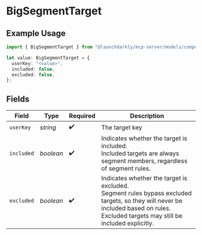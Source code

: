 # BigSegmentTarget

## Example Usage

```typescript
import { BigSegmentTarget } from "@launchdarkly/mcp-server/models/components";

let value: BigSegmentTarget = {
  userKey: "<value>",
  included: false,
  excluded: false,
};
```

## Fields

| Field                                                                                                                                                                                   | Type                                                                                                                                                                                    | Required                                                                                                                                                                                | Description                                                                                                                                                                             |
| --------------------------------------------------------------------------------------------------------------------------------------------------------------------------------------- | --------------------------------------------------------------------------------------------------------------------------------------------------------------------------------------- | --------------------------------------------------------------------------------------------------------------------------------------------------------------------------------------- | --------------------------------------------------------------------------------------------------------------------------------------------------------------------------------------- |
| `userKey`                                                                                                                                                                               | *string*                                                                                                                                                                                | :heavy_check_mark:                                                                                                                                                                      | The target key                                                                                                                                                                          |
| `included`                                                                                                                                                                              | *boolean*                                                                                                                                                                               | :heavy_check_mark:                                                                                                                                                                      | Indicates whether the target is included.<br />Included targets are always segment members, regardless of segment rules.                                                                |
| `excluded`                                                                                                                                                                              | *boolean*                                                                                                                                                                               | :heavy_check_mark:                                                                                                                                                                      | Indicates whether the target is excluded.<br />Segment rules bypass excluded targets, so they will never be included based on rules. Excluded targets may still be included explicitly. |